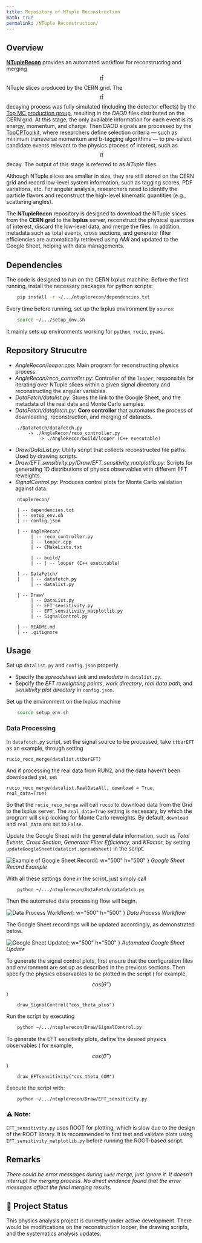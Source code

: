 ```yaml
---
title: Repository of NTuple Reconstruction
math: true
permalink: /NTuple Reconstruction/
---
```

## Overview
[**NTupleRecon**](https://gitlab.cern.ch/atlas-ttbar-10-angle/ntuplerecon) provides an automated workflow for reconstructing and merging $$t\bar{t}$$ NTuple slices produced by the CERN grid. The $$t\bar{t}$$ decaying process was fully simulated (including the detector effects) by the [Top MC production group](https://atlas-topq.docs.cern.ch/), resulting in the *DAOD* files distributed on the CERN grid. At this stage, the only available information for each event is its energy, momentum, and charge. Then DAOD signals are processed by the [TopCPToolkit](https://topcptoolkit.docs.cern.ch/latest/), where researchers define selection criteria — such as minimum transverse momentum and b-tagging algorithms — to pre-select candidate events relevant to the physics process of interest, such as $$t\bar{t}$$ decay. The output of this stage is referred to as *NTuple* files.

Although NTuple slices are smaller in size, they are still stored on the CERN grid and record low-level system information, such as tagging scores, PDF variations, etc. For angular analysis, researchers need to identify the particle flavors and reconstruct the high-level kinematic quantities (e.g., scattering angles).

The **NTupleRecon** repository is designed to download the NTuple slices from the **CERN grid** to the **lxplus** server, reconstruct the physical quantities of interest, discard the low-level data, and merge the files. In addition, metadata such as total events, cross sections, and generator filter efficiencies are automatically retrieved using *AMI* and updated to the Google Sheet, helping with data managements.

## Dependencies
The code is designed to run on the CERN lxplus machine. Before the first running, install the necessary packages for python scripts:
```bash
    pip install -r ~/.../ntuplerecon/dependencies.txt
```
Every time before running, set up the lxplus environment by ```source```:
```bash
    source ~/.../setup_env.sh
```
It mainly sets up environments working for ```python```, ```rucio```, ```pyami```.

## Repository Strucutre
- *AngleRecon/looper.cpp*: Main program for reconstructing physics process.
- *AngleRecon/reco_controller.py*: Controller of the ```looper```, responsible for iterating over NTuple slices within a given signal directory and reconstructing the angular variables.
- *DataFetch/datalist.py*: Stores the link to the Google Sheet, and the metadata of the real data and Monte Carlo samples.
- *DataFetch/datafetch.py*: **Core controller** that automates the process of downloading, reconstruction, and merging of datasets.
```
    ./DataFetch/datafetch.py
        -> ./AngleRecon/reco_controller.py
            -> ./AngleRecon/build/looper (C++ executable)
```
- *Draw/DataList.py*: Utility script that collects reconstructed file paths. Used by drawing scripts.
- *Draw/EFT_sensitivity.py*/*Draw/EFT_sensitivity_matplotlib.py*: Scripts for generating 1D distributions of physics observables with different EFT reweights.
- *SignalControl.py*: Produces control plots for Monte Carlo validation against data.
```
    ntuplerecon/

    | -- dependencies.txt
    | -- setup_env.sh
    | -- config.json

    | -- AngleRecon/
         | -- reco_controller.py
         | -- looper.cpp
         | -- CMakeLists.txt

         | -- build/
         | -- | -- looper (C++ executable)

    | -- DataFetch/
    |    | -- datafetch.py
         | -- datalist.py
    
    | -- Draw/
         | -- DataList.py
         | -- EFT_sensitivity.py
         | -- EFT_sensitivity_matplotlib.py
         | -- SignalControl.py
    
    | -- README.md
    | -- .gitignore
```

## Usage

Set up ```datalist.py``` and ```config.json``` properly.
- Specify the *spreadsheet link* and *metadata* in ```datalist.py```.
- Sepcify the *EFT reweighting points*, *work directory*, *real data path*, and *sensitivity plot directory* in ```config.json```.

Set up the environment on the lxplus machine
```bash
    source setup_env.sh
```

### Data Processing
In ```datafetch.py``` script, set the signal source to be processed, take ```ttbarEFT``` as an example, through setting 

```
rucio_reco_merge(datalist.ttbarEFT)
```

And if processing the real data from RUN2, and the data haven't been downloaded yet, set 

```
rucio_reco_merge(datalist.RealDataAll, download = True, real_data=True)
``` 

So that the ```rucio_reco_merge``` will call ```rucio``` to download data from the Grid to the lxplus server. The ```real_data=True``` setting is necessary, by which the program will skip looking for Monte Carlo reweights. By default, ```download``` and ```real_data``` are set to ```False```.

Update the Google Sheet with the general data information, such as *Total Events*, *Cross Section*, *Generator Filter Efficiency*, and *KFactor*, by setting ```updateGoogleSheet(datalist.spreadsheet)``` in the script.

![Example of Google Sheet Record](/assets/img/PostImages/GoogleRecord.png){: w="500" h="500" }
_Google Sheet Record Example_

With all these settings done in the script, just simply call
```bash
    python ~/.../ntuplerecon/DataFetch/datafetch.py
```
Then the automated data processing flow will begin. 

![Data Process Workflow](/assets/img/PostImages/DataWorkFlow.png){: w="500" h="500" }
_Data Process Workflow_

The Google Sheet recordings will be updated accordingly, as demonstrated below.

![Google Sheet Update](/assets/img/PostImages/datafetch_demo.gif){: w="500" h="500" }
_Automated Google Sheet Update_

To generate the signal control plots, first ensure that the configuration files and environment are set up as described in the previous sections. Then specify the physics observables to be plotted in the script ( for example, $$cos(\theta^+)$$ )
```
    draw_SignalControl("cos_theta_plus")
```
Run the script by executing
```bash
    python ~/.../ntuplerecon/Draw/SignalControl.py
```

To generate the EFT sensitivity plots, define the desired physics observables ( for example, $$cos(\theta^+)$$ )
```
    draw_EFTsensitivity("cos_theta_COM")
```
Execute the script with:
```bash
    python ~/.../ntuplerecon/Draw/EFT_sensitivity.py
```

### ⚠️ Note:
```EFT_sensitivity.py``` uses ROOT for plotting, which is slow due to the design of the ROOT library. It is recommended to first test and validate plots using ```EFT_sensitivity_matplotlib.py``` before running the ROOT-based script.

## Remarks
*There could be error messages during ```hadd``` merge, just ignore it. It doesn't interrupt the merging process. No direct evidence found that the error messages affect the final merging results.*

## 🚧 Project Status
This physics analysis project is currently under active development. There would be modifications on the reconstruction looper, the drawing scripts, and the systematics analysis updates.
